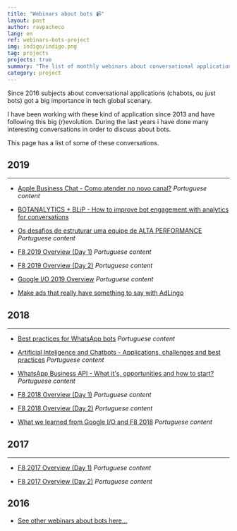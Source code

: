 ```yaml
---
title: "Webinars about bots 📹"
layout: post
author: ravpacheco
lang: en
ref: webinars-bots-project
img: indigo/indigo.png
tag: projects
projects: true
summary: "The list of monthly webinars about conversational applications"
category: project
---
```


Since 2016 subjects about conversational applications (chabots, ou just bots) got a big importance in tech global scenary.

I have been working with these kind of application since 2013 and have following this big (r)evolution. During the last years i have done many interesting conversations in order to discuss about bots.

This page has a list of some of these conversations.

## 2019
-----------------------------

* [Apple Business Chat - Como atender no novo canal?](https://conversa.take.net/apple-business-chat) 
*Portuguese content*

* [BOTANALYTICS + BLiP - How to improve bot engagement with analytics for conversations](https://conversa.take.net/botanalytics-blip)

* [Os desafios de estruturar uma equipe de ALTA PERFORMANCE](https://conversa.take.net/webinar-equipe-de-alta-performance)
*Portuguese content*

* [F8 2019 Overview (Day 1)](https://www.facebook.com/talktotake/videos/867300336940390/)
*Portuguese content*

* [F8 2019 Overview (Day 2)](https://www.facebook.com/talktotake/videos/1227530307403011/)
*Portuguese content*

* [Google I/O 2019 Overview](https://www.facebook.com/talktotake/videos/846348719056806/)
*Portuguese content*

* [Make ads that really have something to say with AdLingo](http://blip.ai/webinar-adlingo)

## 2018
-----------------------------

* [Best practices for WhatsApp bots](https://conversa.take.net/webinar-boas-praticas-no-whatsapp)
*Portuguese content*

* [Artificial Inteligence and Chatbots - Applications, challenges and best practices](https://conversa.take.net/webinar-inteligencia-artificial)
*Portuguese content*

* [WhatsApp Business API - What it's, opportunities and how to start?](https://conversa.take.net/webinar-inteligencia-artificial)
*Portuguese content*

* [F8 2018 Overview (Day 1)](https://www.facebook.com/talktotake/videos/1966402003401094/)
*Portuguese content*

* [F8 2018 Overview (Day 2)](https://www.facebook.com/talktotake/videos/1967706946603933/)
*Portuguese content*

* [What we learned from Google I/O and F8 2018](https://conversa.take.net/webinar-aprendizados-googleio-f8)
*Portuguese content*

## 2017
-----------------------------

* [F8 2017 Overview (Day 1)](https://www.facebook.com/talktotake/videos/1481917191849580/)
*Portuguese content*

* [F8 2017 Overview (Day 2)](https://www.facebook.com/talktotake/videos/1483005218407444/)
*Portuguese content*

## 2016

* [See other webinars about bots here...](/chatbot-weekly-summary-project/)